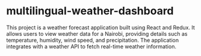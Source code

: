 # multilingual-weather-dashboard
This project is a weather forecast application built using React and Redux. It allows users to view weather data for a Nairobi, providing details such as temperature, humidity, wind speed, and precipitation. The application integrates with a weather API to fetch real-time weather information.
